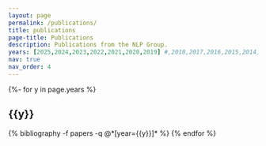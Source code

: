 ```yaml
---
layout: page
permalink: /publications/
title: publications
page-title: Publications
description: Publications from the NLP Group.
years: [2025,2024,2023,2022,2021,2020,2019] #,2018,2017,2016,2015,2014,2013]
nav: true
nav_order: 4
---
```

<!-- _pages/publications.md -->
<div class="publications">

{%- for y in page.years %}
  <h2 class="year">{{y}}</h2>
  {% bibliography -f papers -q @*[year={{y}}]* %}
{% endfor %}

</div>

  <!-- {% bibliography -q @*[year={{y}}]* %} -->
  <!-- {% bibliography -f papers -q @*[year={{y}}]* %} -->

